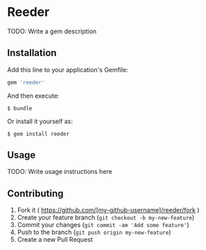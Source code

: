# Reeder

TODO: Write a gem description

## Installation

Add this line to your application's Gemfile:

```ruby
gem 'reeder'
```

And then execute:

    $ bundle

Or install it yourself as:

    $ gem install reeder

## Usage

TODO: Write usage instructions here

## Contributing

1. Fork it ( https://github.com/[my-github-username]/reeder/fork )
2. Create your feature branch (`git checkout -b my-new-feature`)
3. Commit your changes (`git commit -am 'Add some feature'`)
4. Push to the branch (`git push origin my-new-feature`)
5. Create a new Pull Request

